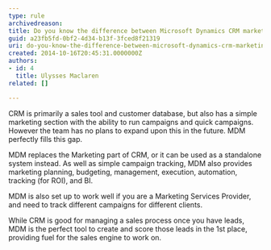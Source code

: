 ```yaml
---
type: rule
archivedreason: 
title: Do you know the difference between Microsoft Dynamics CRM marketing and Microsoft Dynamics Marketing (MDM)?
guid: a23fb5fd-0bf2-4d34-b13f-3fced8f21319
uri: do-you-know-the-difference-between-microsoft-dynamics-crm-marketing-and-microsoft-dynamics-marketing-mdm
created: 2014-10-16T20:45:31.0000000Z
authors:
- id: 4
  title: Ulysses Maclaren
related: []

---
```


CRM is primarily a sales tool and customer database, but also has a simple marketing section with the ability to run campaigns and quick campaigns. However the team has no plans to expand upon this in the future. MDM perfectly fills this gap.

MDM replaces the Marketing part of CRM, or it can be used as a standalone system instead. As well as simple campaign tracking, MDM also provides marketing planning, budgeting, management, execution, automation, tracking (for ROI), and BI.

<!--endintro-->

MDM is also set up to work well if you are a Marketing Services Provider, and need to track different campaigns for different clients.

While CRM is good for managing a sales process once you have leads, MDM is the perfect tool to create and score those leads in the 1st place, providing fuel for the sales engine to work on.
